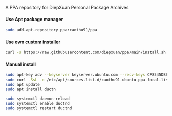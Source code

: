 A PPA repository for DiepXuan Personal Package Archives

#### Use Apt package manager
```bash
sudo add-apt-repository ppa:caothu91/ppa
```

#### Use own custom installer
```bash
curl -s https://raw.githubusercontent.com/diepxuan/ppa/main/install.sh | sudo bash
```

#### Manual install
```bash
sudo apt-key adv --keyserver keyserver.ubuntu.com --recv-keys CF8545DBEDD9351A
sudo curl -SsL -o /etc/apt/sources.list.d/caothu91-ubuntu-ppa-focal.list https://diepxuan.github.io/ppa/caothu91-ubuntu-ppa-focal.list
sudo apt update
sudo apt install ductn

sudo systemctl daemon-reload
sudo systemctl enable ductnd
sudo systemctl restart ductnd
```
